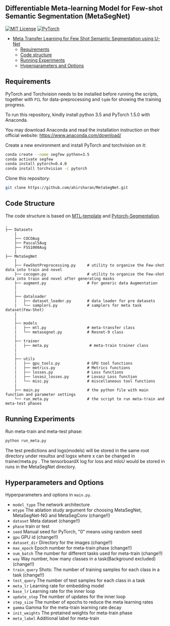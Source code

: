 
## Differentiable Meta-learning Model for Few-shot Semantic Segmentation (MetaSegNet)

[![MIT License](https://img.shields.io/badge/license-MIT-green.svg)](https://opensource.org/licenses/MIT)
[![PyTorch](https://img.shields.io/badge/pytorch-0.4.0-%237732a8)](https://github.com/ahirsharan/MetaSegNet.git)

<!-- TOC -->

- [Meta Transfer Learning for Few Shot Semantic Segmentation using U-Net](#Meta-Transfer-Learning-for-Few-Shot-Semantic-Segmentation-using-U-Net)
  - [Requirements](#requirements)
  - [Code structure](#code-structure)
  - [Running Experiments](#Running-Experiments)
  - [Hyperparameters and Options](#Hyperparameters-and-Options)

<!-- /TOC -->

## Requirements
PyTorch and Torchvision needs to be installed before running the scripts, together with `PIL` for data-preprocessing and `tqdm` for showing the training progress.

To run this repository, kindly install python 3.5 and PyTorch 1.5.0 with Anaconda.

You may download Anaconda and read the installation instruction on their official website:
<https://www.anaconda.com/download/>

Create a new environment and install PyTorch and torchvision on it:

```bash
conda create --name segfew python=3.5
conda activate segfew
conda install pytorch=0.4.0 
conda install torchvision -c pytorch
```

Clone this repository:

```bash
git clone https://github.com/ahirsharan/MetaSegNet.git
```

## Code Structure
The code structure is based on [MTL-template](https://github.com/yaoyao-liu/meta-transfer-learning) and [Pytorch-Segmentation](https://github.com/yassouali/pytorch_segmentation). 

```
.
├── Datasets
    |
    ├── COCOAug     
    ├── Pascal5Aug
    ├── FSS1000Aug   
    |  
├── MetaSegNet
    |
    ├── FewShotPreprocessing.py     # utility to organise the Few-shot data into train and novel
    ├── cocogen.py                  # utility to organise the Few-shot data into train and novel after generating masks
    ├── augment.py                  # For generic data Augmentation 
    |
    |  
    ├── dataloader              
    |   ├── dataset_loader.py       # data loader for pre datasets
    |   └── samplers.py             # samplers for meta task dataset(Few-Shot) 
    |
    |
    ├── models                      
    |   ├── mtl.py                  # meta-transfer class
    |   └── metasegnet.py           # Resnet-9 class
    |
    ├── trainer                     
    |   ├── meta.py                  # meta-train trainer class
    |   
    |
    ├── utils                       
    |   ├── gpu_tools.py            # GPU tool functions
    |   ├── metrics.py              # Metrics functions
    |   ├── losses.py               # Loss functions
    |   ├── lovasz_losses.py        # Lovasz Loss function
    |   └── misc.py                 # miscellaneous tool functions
    |
    ├── main.py                     # the python file with main function and parameter settings
    └── run_meta.py                 # the script to run meta-train and meta-test phases
```
## Running Experiments

Run meta-train and meta-test phase:
```bash
python run_meta.py
```
The test predictions and logs(models) will be stored in the same root directory under resultsx and logsx where x can be changed in trainer/meta.py .
The tensorboardX log for loss and mIoU would be stored in runs in the MetaSegNet directory.

## Hyperparameters and Options
Hyperparameters and options in `main.py`.

- `model_type` The network architecture
- `mtype` The ablation study argument for choosing MetaSegNet, MetaSegNet-NG and MetaSegConv (change!!)
- `dataset` Meta dataset (change!!)
- `phase` train or test
- `seed` Manual seed for PyTorch, "0" means using random seed
- `gpu` GPU id (change!!)
- `dataset_dir` Directory for the images (change!!)
- `max_epoch` Epoch number for meta-train phase (change!!)
- `num_batch` The number for different tasks used for meta-train (change!!)
- `way` Way number, how many classes in a task(Background excluded) (change!!)
- `train_query` Shots: The number of training samples for each class in a task (change!!)
- `test_query` The number of test samples for each class in a task
- `meta_lr` Learning rate for embedding model
- `base_lr` Learning rate for the inner loop
- `update_step` The number of updates for the inner loop
- `step_size` The number of epochs to reduce the meta learning rates
- `gamma` Gamma for the meta-train learning rate decay
- `init_weights` The pretained weights for meta-train phase
- `meta_label` Additional label for meta-train
